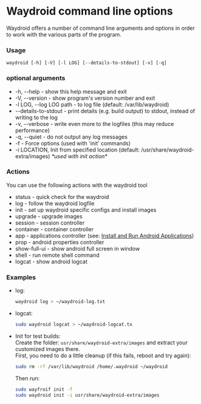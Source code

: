 # Waydroid command line options

Waydroid offers a number of command line arguments and options in order to work with the various parts of the program.

### Usage

`waydroid [-h] [-V] [-l LOG] [--details-to-stdout] [-v] [-q]` 

### optional arguments

* -h, --help - show this help message and exit 
* -V, --version - show program's version number and exit 
* -l LOG, --log LOG path - to log file \(default: /var/lib/waydroid\)
* --details-to-stdout - print details \(e.g. build output\) to stdout, instead of writing to the log 
* -v, --verbose - write even more to the logfiles \(this may reduce performance\) 
* -q, --quiet - do not output any log messages
* -f - Force options \(used with 'init' commands\)
* -i LOCATION, Init from specified location \(default: /usr/share/waydroid-extra/images\) _\*used with init action\*_

### Actions 

You can use the following actions with the waydroid tool

* status - quick check for the waydroid 
* log - follow the waydroid logfile 
* init - set up waydroid specific configs and install images 
* upgrade - upgrade images 
* session - session controller 
* container - container controller 
* app - applications controller \(see: [Install and Run Android Applications](install-and-run-android-applications.md)\)
* prop - android properties controller 
* show-full-ui - show android full screen in window 
* shell - run remote shell command 
* logcat - show android logcat

### Examples

* log:

  ```bash
  waydroid log > ~/waydroid-log.txt
  ```

* logcat:

  ```bash
  sudo waydroid logcat > ~/waydroid-logcat.tx
  ```

* Init for test builds:  
  Create the folder: `usr/share/waydroid-extra/images` and extract your customized images there.   
  First, you need to do a little cleanup \(if this fails, reboot and try again\):

  ```bash
  sudo rm -rf /var/lib/waydroid /home/.waydroid ~/waydroid
  ```

  Then run:

  ```bash
  sudo wayfroif init -f
  sudo waydroid init -i usr/share/waydroid-extra/images
  ```


